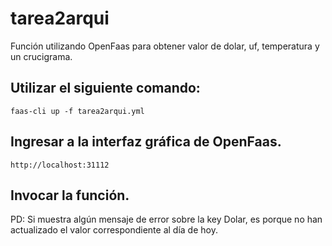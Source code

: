 # tarea2arqui
Función utilizando OpenFaas para obtener valor de dolar, uf, temperatura y un crucigrama.

## Utilizar el siguiente comando:
```
faas-cli up -f tarea2arqui.yml
```
## Ingresar a la interfaz gráfica de OpenFaas.
```
http://localhost:31112
```
## Invocar la función.
PD: Si muestra algún mensaje de error sobre la key Dolar, es porque no han actualizado el valor correspondiente al día de hoy.
